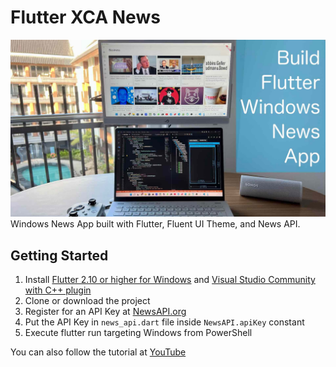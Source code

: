 # Flutter XCA News
![Alt text](./promo.jpg?raw=true "Flutter Windows News App")
Windows News App built with Flutter, Fluent UI Theme, and News API.

## Getting Started

1. Install [Flutter 2.10 or higher for Windows](https://docs.flutter.dev/get-started/install/windows) and [Visual Studio Community with C++ plugin](https://visualstudio.microsoft.com/vs/community/)
2. Clone or download the project
3. Register for an API Key at [NewsAPI.org](https://newsapi.org)
4. Put the API Key in `news_api.dart` file inside `NewsAPI.apiKey` constant
5. Execute flutter run targeting Windows from PowerShell

You can also follow the tutorial at [YouTube](https://youtu.be/shJIhLf5838)